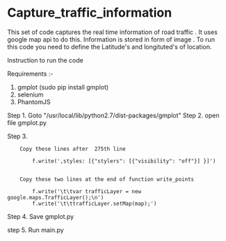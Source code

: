 # Capture_traffic_information
This set of code captures the real time information of road traffic . It uses google map api to do this. Information is stored in form of image . To run this code you need to define the Latitude's and longituted's of location.

Instruction to run the code 


Requirements :-
1. gmplot (sudo pip install gmplot)
2. selenium
3. PhantomJS


Step 1. Goto "/usr/local/lib/python2.7/dist-packages/gmplot"
Step 2. open file gmplot.py 

Step 3. 

		Copy these lines after  275th line  
			
			f.write(',styles: [{"stylers": [{"visibility": "off"}] }]') 


		Copy these two lines at the end of function write_points
		 
			f.write('\t\tvar trafficLayer = new google.maps.TrafficLayer();\n')
        	f.write('\t\ttrafficLayer.setMap(map);')
Step 4. Save gmplot.py

step 5. Run main.py
